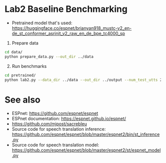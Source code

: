 # Lab2 Baseline Benchmarking

- Pretrained model that's
  used: https://huggingface.co/espnet/brianyan918_mustc-v2_en-de_st_conformer_asrinit_v2_raw_en_de_bpe_tc4000_sp

1. Prepare data

```bash
cd data/
python prepare_data.py --out_dir ../data
```

2. Run benchmarks

```bash
cd pretrained/
python lab2.py --data_dir ../data --out_dir ../output --num_test_utts 20
```

# See also

- ESPnet: https://github.com/espnet/espnet
- ESPnet documentation: https://espnet.github.io/espnet/
- https://github.com/mjpost/sacrebleu
- Source code for speech translation inference: https://github.com/espnet/espnet/blob/master/espnet2/bin/st_inference.py
- Source code for speech translation model: https://github.com/espnet/espnet/blob/master/espnet2/st/espnet_model.py
